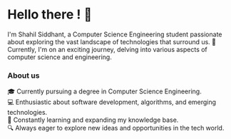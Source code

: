 # Hello there ! 👋
<p>I'm Shahil Siddhant, a Computer Science Engineering student passionate about exploring the vast landscape of technologies that surround us. 🌟 Currently, I'm on an exciting journey, delving into various aspects of computer science and engineering.</p>

<h3>About us </h3>
<p>🎓 Currently pursuing a degree in Computer Science Engineering.<br/>
💻 Enthusiastic about software development, algorithms, and emerging technologies.<br/>
🌱 Constantly learning and expanding my knowledge base.<br/>
🔍 Always eager to explore new ideas and opportunities in the tech world.</p>
